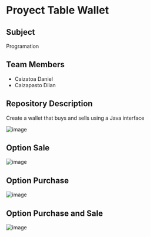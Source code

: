 # Proyect Table Wallet

## Subject
Programation

## Team Members
- Caizatoa Daniel
- Caizapasto Dilan

## Repository Description
Create a wallet that buys and sells using a Java interface

![image](https://github.com/DanyCt/Projects_Table/assets/120155895/810bd631-cbc2-42dd-b672-961563b5a92a)


## Option Sale

![image](https://github.com/DanyCt/Projects_Table/assets/120155895/8568c0ad-246b-49c3-a55d-f49ab6458c0a)


## Option Purchase

![image](https://github.com/DanyCt/Projects_Table/assets/120155895/33b2738c-7ff5-476c-9de7-3a17baceacec)


## Option Purchase and Sale 

![image](https://github.com/DanyCt/Projects_Table/assets/120155895/a14b17ef-8820-4c38-aa89-6a3bf4f0deed)

